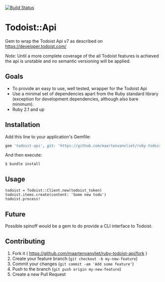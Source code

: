 [![Build Status](https://travis-ci.org/maartenvanvliet/ruby-todoist-api.svg)](https://travis-ci.org/maartenvanvliet/ruby-todoist-api)

# Todoist::Api

Gem to wrap the Todoist Api v7 as described on https://developer.todoist.com/

*Note:* Until a more complete coverage of the all Todoist features is achieved the api is unstable and no semantic versioning will be applied.

## Goals

* To provide an easy to use, well tested, wrapper for the Todoist Api
* Use a minimal set of dependencies apart from the Ruby standard library (exception for development dependencies, although also bare minimum).
* Ruby 2.1 and up


## Installation

Add this line to your application's Gemfile:

```ruby
gem 'todoist-api', git: 'https://github.com/maartenvanvliet/ruby-todoist-api', branch: 'master', require: 'todoist'

```

And then execute:

    $ bundle install

## Usage

    todoist = Todoist::Client.new(todoist_token)
    todoist.items.create(content: 'Some new todo')
    todoist.process!

## Future

Possible spinoff would be a gem to do provide a CLI interface to Todoist.

## Contributing

1. Fork it ( https://github.com/maartenvanvliet/ruby-todoist-api/fork )
2. Create your feature branch (`git checkout -b my-new-feature`)
3. Commit your changes (`git commit -am 'Add some feature'`)
4. Push to the branch (`git push origin my-new-feature`)
5. Create a new Pull Request
